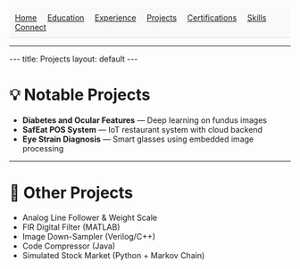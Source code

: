 
<nav style="background: #f8f9fa; padding: 10px; border-bottom: 1px solid #ddd;">
  <a href="index.md" style="margin-right: 15px;">Home</a>
  <a href="education.md" style="margin-right: 15px;">Education</a>
  <a href="experience.md" style="margin-right: 15px;">Experience</a>
  <a href="projects.md" style="margin-right: 15px;">Projects</a>
  <a href="certifications.md" style="margin-right: 15px;">Certifications</a>
  <a href="skills.md" style="margin-right: 15px;">Skills</a>
  <a href="connect.md">Connect</a>
</nav>
<hr/>
---
title: Projects
layout: default
---

# 💡 Notable Projects

- **Diabetes and Ocular Features** — Deep learning on fundus images  
- **SafEat POS System** — IoT restaurant system with cloud backend  
- **Eye Strain Diagnosis** — Smart glasses using embedded image processing

---

# 🔧 Other Projects

- Analog Line Follower & Weight Scale  
- FIR Digital Filter (MATLAB)  
- Image Down-Sampler (Verilog/C++)  
- Code Compressor (Java)  
- Simulated Stock Market (Python + Markov Chain)
